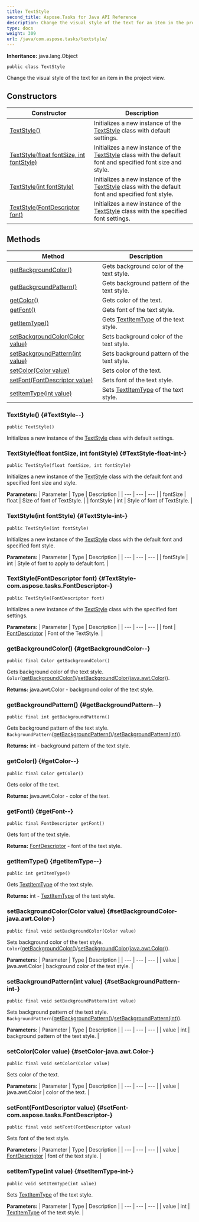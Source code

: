 ```yaml
---
title: TextStyle
second_title: Aspose.Tasks for Java API Reference
description: Change the visual style of the text for an item in the project view.
type: docs
weight: 309
url: /java/com.aspose.tasks/textstyle/
---
```


**Inheritance:**
java.lang.Object
```
public class TextStyle
```

Change the visual style of the text for an item in the project view.
## Constructors

| Constructor | Description |
| --- | --- |
| [TextStyle()](#TextStyle--) | Initializes a new instance of the [TextStyle](../../com.aspose.tasks/textstyle) class with default settings. |
| [TextStyle(float fontSize, int fontStyle)](#TextStyle-float-int-) | Initializes a new instance of the [TextStyle](../../com.aspose.tasks/textstyle) class with the default font and specified font size and style. |
| [TextStyle(int fontStyle)](#TextStyle-int-) | Initializes a new instance of the [TextStyle](../../com.aspose.tasks/textstyle) class with the default font and specified font style. |
| [TextStyle(FontDescriptor font)](#TextStyle-com.aspose.tasks.FontDescriptor-) | Initializes a new instance of the [TextStyle](../../com.aspose.tasks/textstyle) class with the specified font settings. |
## Methods

| Method | Description |
| --- | --- |
| [getBackgroundColor()](#getBackgroundColor--) | Gets background color of the text style. |
| [getBackgroundPattern()](#getBackgroundPattern--) | Gets background pattern of the text style. |
| [getColor()](#getColor--) | Gets color of the text. |
| [getFont()](#getFont--) | Gets font of the text style. |
| [getItemType()](#getItemType--) | Gets [TextItemType](../../com.aspose.tasks/textitemtype) of the text style. |
| [setBackgroundColor(Color value)](#setBackgroundColor-java.awt.Color-) | Sets background color of the text style. |
| [setBackgroundPattern(int value)](#setBackgroundPattern-int-) | Sets background pattern of the text style. |
| [setColor(Color value)](#setColor-java.awt.Color-) | Sets color of the text. |
| [setFont(FontDescriptor value)](#setFont-com.aspose.tasks.FontDescriptor-) | Sets font of the text style. |
| [setItemType(int value)](#setItemType-int-) | Sets [TextItemType](../../com.aspose.tasks/textitemtype) of the text style. |
### TextStyle() {#TextStyle--}
```
public TextStyle()
```


Initializes a new instance of the [TextStyle](../../com.aspose.tasks/textstyle) class with default settings.

### TextStyle(float fontSize, int fontStyle) {#TextStyle-float-int-}
```
public TextStyle(float fontSize, int fontStyle)
```


Initializes a new instance of the [TextStyle](../../com.aspose.tasks/textstyle) class with the default font and specified font size and style.

**Parameters:**
| Parameter | Type | Description |
| --- | --- | --- |
| fontSize | float | Size of font of TextStyle. |
| fontStyle | int | Style of font of TextStyle. |

### TextStyle(int fontStyle) {#TextStyle-int-}
```
public TextStyle(int fontStyle)
```


Initializes a new instance of the [TextStyle](../../com.aspose.tasks/textstyle) class with the default font and specified font style.

**Parameters:**
| Parameter | Type | Description |
| --- | --- | --- |
| fontStyle | int | Style of font to apply to default font. |

### TextStyle(FontDescriptor font) {#TextStyle-com.aspose.tasks.FontDescriptor-}
```
public TextStyle(FontDescriptor font)
```


Initializes a new instance of the [TextStyle](../../com.aspose.tasks/textstyle) class with the specified font settings.

**Parameters:**
| Parameter | Type | Description |
| --- | --- | --- |
| font | [FontDescriptor](../../com.aspose.tasks/fontdescriptor) | Font of the TextStyle. |

### getBackgroundColor() {#getBackgroundColor--}
```
public final Color getBackgroundColor()
```


Gets background color of the text style. `Color`([getBackgroundColor()](../../com.aspose.tasks/textstyle\#getBackgroundColor--)/[setBackgroundColor(java.awt.Color)](../../com.aspose.tasks/textstyle\#setBackgroundColor-java.awt.Color-)).

**Returns:**
java.awt.Color - background color of the text style.
### getBackgroundPattern() {#getBackgroundPattern--}
```
public final int getBackgroundPattern()
```


Gets background pattern of the text style. `BackgroundPattern`([getBackgroundPattern()](../../com.aspose.tasks/textstyle\#getBackgroundPattern--)/[setBackgroundPattern(int)](../../com.aspose.tasks/textstyle\#setBackgroundPattern-int-)).

**Returns:**
int - background pattern of the text style.
### getColor() {#getColor--}
```
public final Color getColor()
```


Gets color of the text.

**Returns:**
java.awt.Color - color of the text.
### getFont() {#getFont--}
```
public final FontDescriptor getFont()
```


Gets font of the text style.

**Returns:**
[FontDescriptor](../../com.aspose.tasks/fontdescriptor) - font of the text style.
### getItemType() {#getItemType--}
```
public int getItemType()
```


Gets [TextItemType](../../com.aspose.tasks/textitemtype) of the text style.

**Returns:**
int - [TextItemType](../../com.aspose.tasks/textitemtype) of the text style.
### setBackgroundColor(Color value) {#setBackgroundColor-java.awt.Color-}
```
public final void setBackgroundColor(Color value)
```


Sets background color of the text style. `Color`([getBackgroundColor()](../../com.aspose.tasks/textstyle\#getBackgroundColor--)/[setBackgroundColor(java.awt.Color)](../../com.aspose.tasks/textstyle\#setBackgroundColor-java.awt.Color-)).

**Parameters:**
| Parameter | Type | Description |
| --- | --- | --- |
| value | java.awt.Color | background color of the text style. |

### setBackgroundPattern(int value) {#setBackgroundPattern-int-}
```
public final void setBackgroundPattern(int value)
```


Sets background pattern of the text style. `BackgroundPattern`([getBackgroundPattern()](../../com.aspose.tasks/textstyle\#getBackgroundPattern--)/[setBackgroundPattern(int)](../../com.aspose.tasks/textstyle\#setBackgroundPattern-int-)).

**Parameters:**
| Parameter | Type | Description |
| --- | --- | --- |
| value | int | background pattern of the text style. |

### setColor(Color value) {#setColor-java.awt.Color-}
```
public final void setColor(Color value)
```


Sets color of the text.

**Parameters:**
| Parameter | Type | Description |
| --- | --- | --- |
| value | java.awt.Color | color of the text. |

### setFont(FontDescriptor value) {#setFont-com.aspose.tasks.FontDescriptor-}
```
public final void setFont(FontDescriptor value)
```


Sets font of the text style.

**Parameters:**
| Parameter | Type | Description |
| --- | --- | --- |
| value | [FontDescriptor](../../com.aspose.tasks/fontdescriptor) | font of the text style. |

### setItemType(int value) {#setItemType-int-}
```
public void setItemType(int value)
```


Sets [TextItemType](../../com.aspose.tasks/textitemtype) of the text style.

**Parameters:**
| Parameter | Type | Description |
| --- | --- | --- |
| value | int | [TextItemType](../../com.aspose.tasks/textitemtype) of the text style. |


